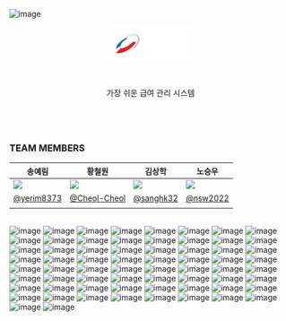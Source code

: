 <img  alt="image" src="https://github.com/user-attachments/assets/1df07c96-cc9b-4098-8c9f-fa3b801a5286"><br/>
<p align="middle">
  <img width="150px;" src="./public/images/readme-logo.svg"/>
</p>
<h1 align="middle"></h1>
<p align="middle">가장 쉬운 급여 관리 시스템</p>
<h1 align="middle"></h1>

<br/>

### TEAM MEMBERS

<table align=center>
    <thead>
        <tr >
            <th style="text-align:center;" >송예림</th>
            <th style="text-align:center;" >황철원</th>
            <th style="text-align:center;" >김상학</th>
            <th style="text-align:center;" >노승우</th>
        </tr>
    </thead>
    <tbody>
        <tr>
            <td><img width="200" src="https://avatars.githubusercontent.com/u/65770658?v=4" /> </td>
            <td><img width="200" src="https://avatars.githubusercontent.com/u/82077853?v=4" /></td>
            <td><img width="200" src="https://avatars.githubusercontent.com/u/129316014?v=4" /></td>
            <td><img width="200" src=https://avatars.githubusercontent.com/u/175581195?s=200&v=4" /></td>
        </tr>
        <tr style="text-align:center;">
            <td><a href="https://github.com/yerim8373">@yerim8373</a></td>
            <td><a href="https://github.com/Cheol-Cheol">@Cheol-Cheol</a></td>
            <td><a href="https://github.com/sanghk32">@sanghk32</a></td>
            <td><a href="https://github.com/nsw2022">@nsw2022</a></td>
        </tr>
            <td></td>
            <td></td>
            <td></td>
            <td></td>
        </tr>
    </tbody>
</table>

<br/>


<img alt="image" src="https://github.com/user-attachments/assets/a4b304e8-a643-4687-aeaf-f0b8d7579779">
<img  alt="image" src="https://github.com/user-attachments/assets/332f6be7-0d48-463c-92ee-a832641dce7b">
<img  alt="image" src="https://github.com/user-attachments/assets/467fd371-89c6-4766-8f14-36e77b31cd38">
<img  alt="image" src="https://github.com/user-attachments/assets/046d1634-26ba-41f5-a51d-e3bb2a7a52db">
<img  alt="image" src="https://github.com/user-attachments/assets/9c312a3d-dd48-457a-b165-9b29d9067beb">
<img  alt="image" src="https://github.com/user-attachments/assets/056f905c-c21a-4423-97b1-e6fe9cede5ab">
<img  alt="image" src="https://github.com/user-attachments/assets/e62d5fe3-6864-40f2-81f1-c66da113870d">
<img  alt="image" src="https://github.com/user-attachments/assets/6e312b95-d802-4592-ade9-fd2813116c8f">
<img  alt="image" src="https://github.com/user-attachments/assets/98322f79-7695-417b-8f5d-dbf82d535bf3">
<img  alt="image" src="https://github.com/user-attachments/assets/a8532ecc-d6af-48df-b04a-eb65e1eef1ce">
<img  alt="image" src="https://github.com/user-attachments/assets/fb2d0785-8dee-4fa7-9f89-9adfc2f3ee1a">
<img  alt="image" src="https://github.com/user-attachments/assets/86775ed6-5157-46d4-b070-bee9373cab2d">
<img  alt="image" src="https://github.com/user-attachments/assets/ef88f15b-8b99-4517-9f16-40bb8d6ae780">
<img  alt="image" src="https://github.com/user-attachments/assets/d385aaae-d178-47f6-8259-8514d08d6e9c">
<img  alt="image" src="https://github.com/user-attachments/assets/ac7a3cb9-daad-4ec7-a34b-5bd4080fd846">
<img  alt="image" src="https://github.com/user-attachments/assets/a4654067-19c6-429e-a800-bde408076dfc">
<img  alt="image" src="https://github.com/user-attachments/assets/17045398-0ccc-4cb9-a920-89cb50ce27ad">
<img  alt="image" src="https://github.com/user-attachments/assets/1525dcff-4dce-429a-af83-0730d4146318">
<img  alt="image" src="https://github.com/user-attachments/assets/4fc1c5ae-b1c3-467c-be38-6e75a9806940">
<img  alt="image" src="https://github.com/user-attachments/assets/74fbd698-f721-4a7e-9e2a-a2d794a64423">
<img  alt="image" src="https://github.com/user-attachments/assets/c53d1f2a-3cbb-442a-b0c7-525ea495ae50">
<img  alt="image" src="https://github.com/user-attachments/assets/cb359ffb-6aac-401f-825c-2aca2e7feffd">
<img  alt="image" src="https://github.com/user-attachments/assets/aeb7ef70-e1b5-400e-a25c-f52d78c52e23">
<img  alt="image" src="https://github.com/user-attachments/assets/3bb3a39a-052a-4ba8-ae21-a1a99024a8d9">
<img  alt="image" src="https://github.com/user-attachments/assets/4d939242-9338-4685-9425-016d28f47dd2">
<img  alt="image" src="https://github.com/user-attachments/assets/ba82c98e-d03c-4d50-b981-74b39371d3d2">
<img  alt="image" src="https://github.com/user-attachments/assets/bef3fc9f-485d-4701-9fb3-b4507fc3d92c">
<img  alt="image" src="https://github.com/user-attachments/assets/f394c98a-07ac-4f51-a13f-688124327d0f">
<img  alt="image" src="https://github.com/user-attachments/assets/0ba0ffa1-008e-4505-b436-9705b7067169">
<img  alt="image" src="https://github.com/user-attachments/assets/b20b4b4f-aac9-44b9-a099-8a7efe76da9a">
<img  alt="image" src="https://github.com/user-attachments/assets/07029ab1-ca1a-4d6f-92de-a7fede8fd508">
<img  alt="image" src="https://github.com/user-attachments/assets/34210be7-206a-46ef-b3bc-0661973ef440">
<img  alt="image" src="https://github.com/user-attachments/assets/0149cd2b-e4bc-49d0-96f1-3ccb5b33fd5b">
<img  alt="image" src="https://github.com/user-attachments/assets/1af5d5a9-e987-4a7b-8867-cf3595a05a3d">
<img  alt="image" src="https://github.com/user-attachments/assets/caa6a261-12ab-4273-8911-68cc0753d8d5">
<img  alt="image" src="https://github.com/user-attachments/assets/e43bb8fb-d959-4346-9fae-f98d44fc8d23">
<img  alt="image" src="https://github.com/user-attachments/assets/c6f62152-41cd-446e-9c99-349fe0ce05d1">
<img  alt="image" src="https://github.com/user-attachments/assets/9d8cfe78-16ad-46d5-b3f1-f2cf4fcbb9e8">
<img  alt="image" src="https://github.com/user-attachments/assets/e05a889e-d7d1-4eb7-b8a1-69135da97f06">
<img  alt="image" src="https://github.com/user-attachments/assets/5f5eac4d-21d3-4f2b-be41-c76380ecd818">
<img  alt="image" src="https://github.com/user-attachments/assets/8b33ba16-003b-4a72-8b66-6e309effc2dc">
<img  alt="image" src="https://github.com/user-attachments/assets/cda9e1dc-de1e-4435-8ff8-6eba530dbed4">
<img  alt="image" src="https://github.com/user-attachments/assets/91e78cd4-4f3f-4fd6-b498-b71959dd00a4">
<img  alt="image" src="https://github.com/user-attachments/assets/3bae33cf-5f32-4b72-971d-d342b90d3517">
<img  alt="image" src="https://github.com/user-attachments/assets/e4655916-3e2d-4659-af54-99744fdde1a9">
<img  alt="image" src="https://github.com/user-attachments/assets/d418b00e-17e5-468a-b9f0-5c8a3f6999ce">
<img  alt="image" src="https://github.com/user-attachments/assets/ac8a4087-cafe-4e6c-8c01-e152ae186dd6">
<img  alt="image" src="https://github.com/user-attachments/assets/3fb951a3-c03a-445c-b659-9121ec6c7708">
<img  alt="image" src="https://github.com/user-attachments/assets/4fa50439-a9c8-4e0f-9c62-9f6b32b2ac7e">
<img  alt="image" src="https://github.com/user-attachments/assets/5b417916-f510-4441-bf4b-447570c35138">
<img  alt="image" src="https://github.com/user-attachments/assets/4eb3a248-867b-4da4-896e-bb72681fc6bb">
<img  alt="image" src="https://github.com/user-attachments/assets/2e6149ef-e7f8-492a-912c-80e6c37d6666">
<img  alt="image" src="https://github.com/user-attachments/assets/aa4ee072-bc5f-4ab5-8ee7-12d412b95610">
<img  alt="image" src="https://github.com/user-attachments/assets/86f61bba-3d57-4dac-a70c-1db6233ccfe9">
<img  alt="image" src="https://github.com/user-attachments/assets/26d2da5e-0eee-4c8d-b77f-cd0331cc6729">
<img  alt="image" src="https://github.com/user-attachments/assets/fbbf28a7-8b55-4605-b276-f5c61d741cd9">
<img  alt="image" src="https://github.com/user-attachments/assets/7d486f90-d655-411a-8e88-9d241a21314b">
<img  alt="image" src="https://github.com/user-attachments/assets/9bee97db-179d-44aa-8565-5ff8f1ac6411">
<img  alt="image" src="https://github.com/user-attachments/assets/3a3f8dfb-22a0-444c-9d90-c8b767e2ecb4">
<img  alt="image" src="https://github.com/user-attachments/assets/a11e7547-1493-44f6-b027-9e3fd9641d84">
<img  alt="image" src="https://github.com/user-attachments/assets/3cd88ca6-d9e3-489e-bec1-759b6ed622fd">
<img  alt="image" src="https://github.com/user-attachments/assets/4dc6acc5-3a35-4c42-8fa1-64b5a6212342">
<img  alt="image" src="https://github.com/user-attachments/assets/25004907-de21-4807-8406-024b83998438">
<img  alt="image" src="https://github.com/user-attachments/assets/2eeac8c0-2239-4935-8533-374025e11c7c">
<img  alt="image" src="https://github.com/user-attachments/assets/55488058-7c0f-4f36-ac3b-25d5d989d9f9">
<img  alt="image" src="https://github.com/user-attachments/assets/1399dfbe-c410-4abd-b9c7-b3069ea03071">


